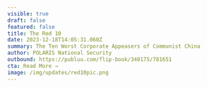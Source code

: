 ```yaml
---
visible: true
draft: false
featured: false
title: The Red 10
date: 2023-12-18T14:05:31.060Z
summary: The Ten Worst Corporate Appeasers of Communist China
author: POLARIS National Security
outbound: https://publuu.com/flip-book/340175/781651
cta: Read More →
image: /img/updates/red10pic.png
---
```


